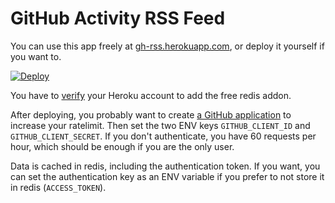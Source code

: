 # GitHub Activity RSS Feed

You can use this app freely at [gh-rss.herokuapp.com](https://gh-rss.herokuapp.com/), or deploy it yourself if you want to.

[![Deploy](https://www.herokucdn.com/deploy/button.png)](https://heroku.com/deploy?template=https://github.com/stefansundin/github-activity)

You have to [verify](https://heroku.com/verify) your Heroku account to add the free redis addon.

After deploying, you probably want to create [a GitHub application](https://github.com/settings/applications/new) to increase your ratelimit. Then set the two ENV keys `GITHUB_CLIENT_ID` and `GITHUB_CLIENT_SECRET`. If you don't authenticate, you have 60 requests per hour, which should be enough if you are the only user.

Data is cached in redis, including the authentication token. If you want, you can set the authentication key as an ENV variable if you prefer to not store it in redis (`ACCESS_TOKEN`).
